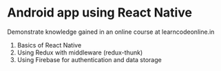 # Android app using React Native
Demonstrate knowledge gained in an online course at learncodeonline.in
1. Basics of React Native
2. Using Redux with middleware (redux-thunk)
3. Using Firebase for authentication and data storage